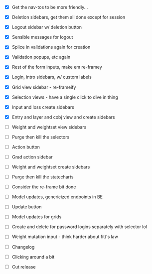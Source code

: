 - [x] Get the nav-tos to be more friendly...
- [x] Deletion sidebars, get them all done except for session
- [x] Logout sidebar w/ deletion button
- [x] Sensible messages for logout
- [x] Splice in validations again for creation

- [x] Validation popups, etc again
- [x] Rest of the form inputs, make em re-framey
- [x] Login, intro sidebars, w/ custom labels

- [x] Grid view sidebar - re-frameify
- [x] Selection views - have a single click to dive in thing

- [x] Input and loss create sidebars
- [x] Entry and layer and cobj view and create sidebars

- [ ] Weight and weightset view sidebars
- [ ] Purge then kill the selectors
- [ ] Action button
- [ ] Grad action sidebar
- [ ] Weight and weightset create sidebars
- [ ] Purge then kill the statecharts
- [ ] Consider the re-frame bit done

- [ ] Model updates, genericized endpoints in BE
- [ ] Update button
- [ ] Model updates for grids
- [ ] Create and delete for password logins separately with selector lol
- [ ] Weight mutation input - think harder about fitt's law

- [ ] Changelog
- [ ] Clicking around a bit
- [ ] Cut release
